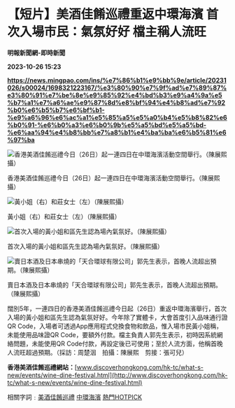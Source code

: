 # 【短片】美酒佳餚巡禮重返中環海濱 首次入場市民：氣氛好好 檔主稱人流旺
**明報新聞網-即時新聞**

**2023-10-26 15:23**

**https://news.mingpao.com/ins/%e7%86%b1%e9%bb%9e/article/20231026/s00024/1698321223167/%e3%80%90%e7%9f%ad%e7%89%87%e3%80%91%e7%be%8e%e9%85%92%e4%bd%b3%e9%a4%9a%e5%b7%a1%e7%a6%ae%e9%87%8d%e8%bf%94%e4%b8%ad%e7%92%b0%e6%b5%b7%e6%bf%b1-%e9%a6%96%e6%ac%a1%e5%85%a5%e5%a0%b4%e5%b8%82%e6%b0%91-%e6%b0%a3%e6%b0%9b%e5%a5%bd%e5%a5%bd-%e6%aa%94%e4%b8%bb%e7%a8%b1%e4%ba%ba%e6%b5%81%e6%97%ba**

![香港美酒佳餚巡禮今日（26日）起一連四日在中環海濱活動空間舉行。（陳展熙攝）](https://fs.mingpao.com/ins/20231026/s00024/3ae0cc1cfa7b80885cb9692c924193f9.jpg)

香港美酒佳餚巡禮今日（26日）起一連四日在中環海濱活動空間舉行。（陳展熙攝）

![黃小姐（右）和莊女士（左）（陳展熙攝）](https://fs.mingpao.com/ins/20231026/s00024/3b4c7118d87acb7ed6377867059c810b.jpg)

黃小姐（右）和莊女士（左）（陳展熙攝）

![首次入場的黃小姐和區先生認為場內氣氛好。（陳展熙攝）](https://fs.mingpao.com/ins/20231026/s00024/3b504425ad1329388cb21e550c03fdaf.jpg)

首次入場的黃小姐和區先生認為場內氣氛好。（陳展熙攝）

![賣日本酒及日本串燒的「天合環球有限公司」郭先生表示，首晚人流超出預期。（陳展熙攝）](https://fs.mingpao.com/ins/20231026/s00024/3b9f90e4bf663d56aea5a63b26e186c5.jpg)

賣日本酒及日本串燒的「天合環球有限公司」郭先生表示，首晚人流超出預期。（陳展熙攝）

闊別5年，一連四日的香港美酒佳餚巡禮今日起（26日）重返中環海濱舉行，首次入場的黃小姐和區先生認為氣氛好好。今年除了實體卡，大會首度引入品味通行證QR Code，入場者可透過App應用程式兌換食物和飲品，惟入場市民黃小姐稱，未能使用品味證QR Code，要額外付款。檔主負責人郭先生表示，初時因系統網絡問題，未能使用QR Code付款，再設定後已可使用；至於人流方面，他稱首晚人流旺超過預期。（採訪：周楚洇　拍攝：陳展熙　剪接：張可兒）

**香港美酒佳餚巡禮網站：**[www.discoverhongkong.com/hk-tc/what-s-new/events/wine-dine-festival.html](http://www.discoverhongkong.com/hk-tc/what-s-new/events/wine-dine-festival.html)

相關字詞﹕[美酒佳餚巡禮](https://news.mingpao.com/ins/%e7%86%b1%e9%bb%9e/article/20231026/s00024/php/search2.php?pnssection=all&inssection=all&searchtype=A&keywords=%E7%BE%8E%E9%85%92%E4%BD%B3%E9%A4%9A%E5%B7%A1%E7%A6%AE) [中環海濱](https://news.mingpao.com/ins/%e7%86%b1%e9%bb%9e/article/20231026/s00024/php/search2.php?pnssection=all&inssection=all&searchtype=A&keywords=%E4%B8%AD%E7%92%B0%E6%B5%B7%E6%BF%B1) [熱門HOTPICK](https://news.mingpao.com/ins/%e7%86%b1%e9%bb%9e/article/20231026/s00024/php/search2.php?pnssection=all&inssection=all&searchtype=A&keywords=%E7%86%B1%E9%96%80HOTPICK)